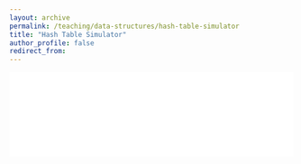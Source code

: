 ```yaml
---
layout: archive
permalink: /teaching/data-structures/hash-table-simulator
title: "Hash Table Simulator"
author_profile: false
redirect_from: 
---
```


<iframe id="dynamic-iframe" src="../../../files/data_structures/slides/Bolum_09_Hash_Tablosu.html" width="100%" style="border: none;"></iframe>

<script>
  const iframe = document.getElementById('dynamic-iframe');
  iframe.onload = () => {
    iframe.style.height = iframe.contentWindow.document.body.scrollHeight + 'px';
  };
</script>
